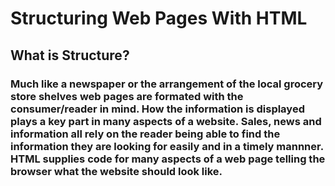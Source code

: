 # Structuring Web Pages With HTML
## What is Structure?
### Much like a newspaper or the arrangement of the local grocery store shelves web pages are formated with the consumer/reader in mind. How the information is displayed plays a key part in many aspects of a website.  Sales, news and information all rely on the reader being able to find the information they are looking for easily and in a timely mannner. HTML supplies code for many aspects of a web page telling the browser what the website should look like.    

